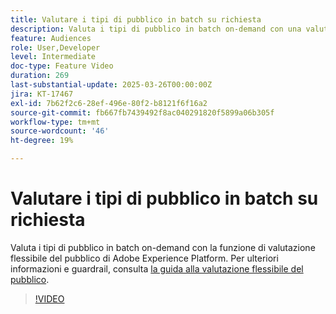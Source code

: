 ```yaml
---
title: Valutare i tipi di pubblico in batch su richiesta
description: Valuta i tipi di pubblico in batch on-demand con una valutazione del pubblico flessibile.
feature: Audiences
role: User,Developer
level: Intermediate
doc-type: Feature Video
duration: 269
last-substantial-update: 2025-03-26T00:00:00Z
jira: KT-17467
exl-id: 7b62f2c6-28ef-496e-80f2-b8121f6f16a2
source-git-commit: fb667fb7439492f8ac040291820f5899a06b305f
workflow-type: tm+mt
source-wordcount: '46'
ht-degree: 19%

---
```


# Valutare i tipi di pubblico in batch su richiesta

Valuta i tipi di pubblico in batch on-demand con la funzione di valutazione flessibile del pubblico di Adobe Experience Platform. Per ulteriori informazioni e guardrail, consulta [la guida alla valutazione flessibile del pubblico](https://experienceleague.adobe.com/it/docs/experience-platform/segmentation/methods/flexible-audience-evaluation).

>[!VIDEO](https://video.tv.adobe.com/v/3453640/?learn=on&enablevpops)
